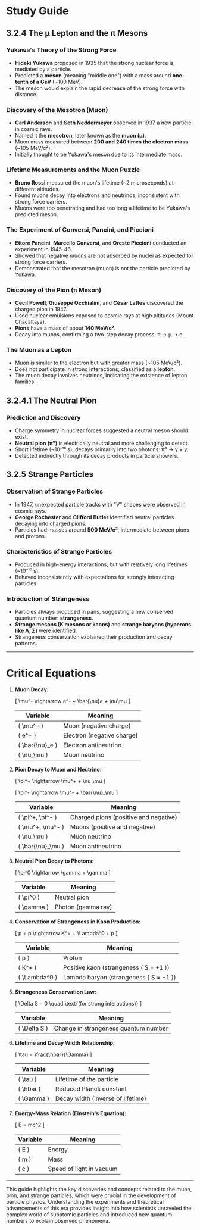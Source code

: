# Study Guide

## 3.2.4 The μ Lepton and the π Mesons

### Yukawa's Theory of the Strong Force
- **Hideki Yukawa** proposed in 1935 that the strong nuclear force is mediated by a particle.
- Predicted a **meson** (meaning "middle one") with a mass around **one-tenth of a GeV** (~100 MeV).
- The meson would explain the rapid decrease of the strong force with distance.

### Discovery of the Mesotron (Muon)
- **Carl Anderson** and **Seth Neddermeyer** observed in 1937 a new particle in cosmic rays.
- Named it the **mesotron**, later known as the **muon (μ)**.
- Muon mass measured between **200 and 240 times the electron mass** (~105 MeV/c²).
- Initially thought to be Yukawa's meson due to its intermediate mass.

### Lifetime Measurements and the Muon Puzzle
- **Bruno Rossi** measured the muon's lifetime (~2 microseconds) at different altitudes.
- Found muons decay into electrons and neutrinos, inconsistent with strong force carriers.
- Muons were too penetrating and had too long a lifetime to be Yukawa's predicted meson.

### The Experiment of Conversi, Pancini, and Piccioni
- **Ettore Pancini**, **Marcello Conversi**, and **Oreste Piccioni** conducted an experiment in 1945-46.
- Showed that negative muons are not absorbed by nuclei as expected for strong force carriers.
- Demonstrated that the mesotron (muon) is not the particle predicted by Yukawa.

### Discovery of the Pion (π Meson)
- **Cecil Powell**, **Giuseppe Occhialini**, and **César Lattes** discovered the charged pion in 1947.
- Used nuclear emulsions exposed to cosmic rays at high altitudes (Mount Chacaltaya).
- **Pions** have a mass of about **140 MeV/c²**.
- Decay into muons, confirming a two-step decay process: π → μ → e.

### The Muon as a Lepton
- Muon is similar to the electron but with greater mass (~105 MeV/c²).
- Does not participate in strong interactions; classified as a **lepton**.
- The muon decay involves neutrinos, indicating the existence of lepton families.

## 3.2.4.1 The Neutral Pion

### Prediction and Discovery
- Charge symmetry in nuclear forces suggested a neutral meson should exist.
- **Neutral pion (π⁰)** is electrically neutral and more challenging to detect.
- Short lifetime (~10⁻¹⁶ s), decays primarily into two photons: π⁰ → γ + γ.
- Detected indirectly through its decay products in particle showers.

## 3.2.5 Strange Particles

### Observation of Strange Particles
- In 1947, unexpected particle tracks with "V" shapes were observed in cosmic rays.
- **George Rochester** and **Clifford Butler** identified neutral particles decaying into charged pions.
- Particles had masses around **500 MeV/c²**, intermediate between pions and protons.

### Characteristics of Strange Particles
- Produced in high-energy interactions, but with relatively long lifetimes (~10⁻¹⁰ s).
- Behaved inconsistently with expectations for strongly interacting particles.

### Introduction of Strangeness
- Particles always produced in pairs, suggesting a new conserved quantum number: **strangeness**.
- **Strange mesons (K mesons or kaons)** and **strange baryons (hyperons like Λ, Σ)** were identified.
- Strangeness conservation explained their production and decay patterns.

---

# Critical Equations

1. **Muon Decay:**

   \[
   \mu^- \rightarrow e^- + \bar{\nu}_e + \nu_\mu
   \]

   | Variable             | Meaning                                           |
   |----------------------|---------------------------------------------------|
   | \( \mu^- \)          | Muon (negative charge)                            |
   | \( e^- \)            | Electron (negative charge)                        |
   | \( \bar{\nu}_e \)    | Electron antineutrino                             |
   | \( \nu_\mu \)        | Muon neutrino                                     |

2. **Pion Decay to Muon and Neutrino:**

   \[
   \pi^+ \rightarrow \mu^+ + \nu_\mu
   \]

   \[
   \pi^- \rightarrow \mu^- + \bar{\nu}_\mu
   \]

   | Variable             | Meaning                                           |
   |----------------------|---------------------------------------------------|
   | \( \pi^+, \pi^- \)   | Charged pions (positive and negative)             |
   | \( \mu^+, \mu^- \)   | Muons (positive and negative)                     |
   | \( \nu_\mu \)        | Muon neutrino                                     |
   | \( \bar{\nu}_\mu \)  | Muon antineutrino                                 |

3. **Neutral Pion Decay to Photons:**

   \[
   \pi^0 \rightarrow \gamma + \gamma
   \]

   | Variable             | Meaning                                           |
   |----------------------|---------------------------------------------------|
   | \( \pi^0 \)          | Neutral pion                                      |
   | \( \gamma \)         | Photon (gamma ray)                                |

4. **Conservation of Strangeness in Kaon Production:**

   \[
   p + p \rightarrow K^+ + \Lambda^0 + p
   \]

   | Variable             | Meaning                                           |
   |----------------------|---------------------------------------------------|
   | \( p \)              | Proton                                            |
   | \( K^+ \)            | Positive kaon (strangeness \( S = +1 \))          |
   | \( \Lambda^0 \)      | Lambda baryon (strangeness \( S = -1 \))          |

5. **Strangeness Conservation Law:**

   \[
   \Delta S = 0 \quad \text{(for strong interactions)}
   \]

   | Variable             | Meaning                                           |
   |----------------------|---------------------------------------------------|
   | \( \Delta S \)       | Change in strangeness quantum number              |

6. **Lifetime and Decay Width Relationship:**

   \[
   \tau = \frac{\hbar}{\Gamma}
   \]

   | Variable             | Meaning                                           |
   |----------------------|---------------------------------------------------|
   | \( \tau \)           | Lifetime of the particle                          |
   | \( \hbar \)          | Reduced Planck constant                           |
   | \( \Gamma \)         | Decay width (inverse of lifetime)                 |

7. **Energy-Mass Relation (Einstein's Equation):**

   \[
   E = mc^2
   \]

   | Variable             | Meaning                                           |
   |----------------------|---------------------------------------------------|
   | \( E \)              | Energy                                            |
   | \( m \)              | Mass                                              |
   | \( c \)              | Speed of light in vacuum                          |

---

This guide highlights the key discoveries and concepts related to the muon, pion, and strange particles, which were crucial in the development of particle physics. Understanding the experiments and theoretical advancements of this era provides insight into how scientists unraveled the complex world of subatomic particles and introduced new quantum numbers to explain observed phenomena.